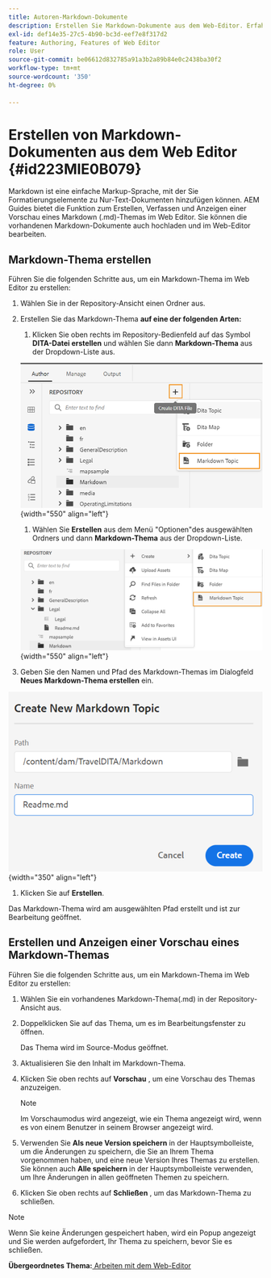 ```yaml
---
title: Autoren-Markdown-Dokumente
description: Erstellen Sie Markdown-Dokumente aus dem Web-Editor. Erfahren Sie, wie Sie ein Markdown-Thema in AEM Guides erstellen, erstellen und in der Vorschau anzeigen.
exl-id: def14e35-27c5-4b90-bc3d-eef7e8f317d2
feature: Authoring, Features of Web Editor
role: User
source-git-commit: be06612d832785a91a3b2a89b84e0c2438ba30f2
workflow-type: tm+mt
source-wordcount: '350'
ht-degree: 0%

---
```


# Erstellen von Markdown-Dokumenten aus dem Web Editor {#id223MIE0B079}

Markdown ist eine einfache Markup-Sprache, mit der Sie Formatierungselemente zu Nur-Text-Dokumenten hinzufügen können. AEM Guides bietet die Funktion zum Erstellen, Verfassen und Anzeigen einer Vorschau eines Markdown \(.md\)-Themas im Web Editor. Sie können die vorhandenen Markdown-Dokumente auch hochladen und im Web-Editor bearbeiten.

## Markdown-Thema erstellen

Führen Sie die folgenden Schritte aus, um ein Markdown-Thema im Web Editor zu erstellen:

1. Wählen Sie in der Repository-Ansicht einen Ordner aus.
1. Erstellen Sie das Markdown-Thema **auf eine der folgenden Arten:**
   1. Klicken Sie oben rechts im Repository-Bedienfeld auf das Symbol **DITA-Datei erstellen** und wählen Sie dann **Markdown-Thema** aus der Dropdown-Liste aus.

   ![](images/create-markdown-dita-topic.png){width="550" align="left"}

   1. Wählen Sie **Erstellen** aus dem Menü &quot;Optionen&quot;des ausgewählten Ordners und dann **Markdown-Thema** aus der Dropdown-Liste.

   ![](images/create-markdown-options-menu.png){width="550" align="left"}

1. Geben Sie den Namen und Pfad des Markdown-Themas im Dialogfeld **Neues Markdown-Thema erstellen** ein.

![](images/create-markdown-dialog.png){width="350" align="left"}

1. Klicken Sie auf **Erstellen**.

Das Markdown-Thema wird am ausgewählten Pfad erstellt und ist zur Bearbeitung geöffnet.

## Erstellen und Anzeigen einer Vorschau eines Markdown-Themas

Führen Sie die folgenden Schritte aus, um ein Markdown-Thema im Web Editor zu erstellen:

1. Wählen Sie ein vorhandenes Markdown-Thema\(.md\) in der Repository-Ansicht aus.
1. Doppelklicken Sie auf das Thema, um es im Bearbeitungsfenster zu öffnen.

   Das Thema wird im Source-Modus geöffnet.

1. Aktualisieren Sie den Inhalt im Markdown-Thema.
1. Klicken Sie oben rechts auf **Vorschau** , um eine Vorschau des Themas anzuzeigen.

   >[!NOTE]
   >
   > Im Vorschaumodus wird angezeigt, wie ein Thema angezeigt wird, wenn es von einem Benutzer in seinem Browser angezeigt wird.

1. Verwenden Sie **Als neue Version speichern** in der Hauptsymbolleiste, um die Änderungen zu speichern, die Sie an Ihrem Thema vorgenommen haben, und eine neue Version Ihres Themas zu erstellen. Sie können auch **Alle speichern** in der Hauptsymbolleiste verwenden, um Ihre Änderungen in allen geöffneten Themen zu speichern.

1. Klicken Sie oben rechts auf **Schließen** , um das Markdown-Thema zu schließen.

>[!NOTE]
>
> Wenn Sie keine Änderungen gespeichert haben, wird ein Popup angezeigt und Sie werden aufgefordert, Ihr Thema zu speichern, bevor Sie es schließen.

**Übergeordnetes Thema:**[ Arbeiten mit dem Web-Editor](web-editor.md)
